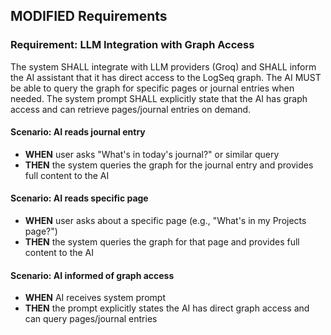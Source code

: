 ## MODIFIED Requirements
### Requirement: LLM Integration with Graph Access
The system SHALL integrate with LLM providers (Groq) and SHALL inform the AI assistant that it has direct access to the LogSeq graph. The AI MUST be able to query the graph for specific pages or journal entries when needed. The system prompt SHALL explicitly state that the AI has graph access and can retrieve pages/journal entries on demand.

#### Scenario: AI reads journal entry
- **WHEN** user asks "What's in today's journal?" or similar query
- **THEN** the system queries the graph for the journal entry and provides full content to the AI

#### Scenario: AI reads specific page
- **WHEN** user asks about a specific page (e.g., "What's in my Projects page?")
- **THEN** the system queries the graph for that page and provides full content to the AI

#### Scenario: AI informed of graph access
- **WHEN** AI receives system prompt
- **THEN** the prompt explicitly states the AI has direct graph access and can query pages/journal entries

